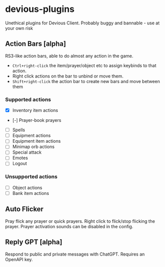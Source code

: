 # devious-plugins

Unethical plugins for Devious Client. Probably buggy and bannable - use at your own risk

## Action Bars [alpha]

RS3-like action bars, able to do almost any action in the game. 
* `Ctrl+right-click` the item/prayer/object etc to assign keybinds to that action. 
* Right click actions on the bar to unbind or move them. 
* `Shift+right-click` the action bar to create new bars and move between them

### Supported actions

- [x] Inventory item actions
- [-] Prayer-book prayers
- [ ] Spells
- [ ] Equipment actions
- [ ] Equipment item actions
- [ ] Minimap orb actions
- [ ] Special attack
- [ ] Emotes
- [ ] Logout

### Unsupported actions

- [ ] Object actions
- [ ] Bank item actions

## Auto Flicker

Pray flick any prayer or quick prayers. Right click to flick/stop flicking the prayer. Prayer activation sounds can be disabled in the config.

## Reply GPT [alpha]

Respond to public and private messages with ChatGPT. Requires an OpenAPI key.